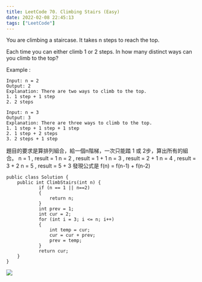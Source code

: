 ```yaml
---
title: LeetCode 70. Climbing Stairs (Easy)
date: 2022-02-08 22:45:13
tags: ["LeetCode"]
---
```

You are climbing a staircase. It takes n steps to reach the top.

Each time you can either climb 1 or 2 steps. In how many distinct ways can you climb to the top?

Example :
```
Input: n = 2
Output: 2
Explanation: There are two ways to climb to the top.
1. 1 step + 1 step
2. 2 steps

Input: n = 3
Output: 3
Explanation: There are three ways to climb to the top.
1. 1 step + 1 step + 1 step
2. 1 step + 2 steps
3. 2 steps + 1 step
```
<!--more-->
題目的要求是算排列組合，給一個n階梯，一次只能踏 1 或 2步，算出所有的組合。
n = 1 , result = 1
n = 2 , result = 1 + 1
n = 3 , result = 2 + 1
n = 4 , result = 3 + 2
n = 5 , result = 5 + 3
發現公式是
f(n) = f(n-1) + f(n-2)
```
public class Solution {
    public int ClimbStairs(int n) {
            if (n == 1 || n==2)
            {
                return n;
            }
            int prev = 1;
            int cur = 2;
            for (int i = 3; i <= n; i++)
            {
                int temp = cur;
                cur = cur + prev;
                prev = temp;
            }
            return cur;
    }
}
```
![](https://i.imgur.com/DU7fAvZ.png)
